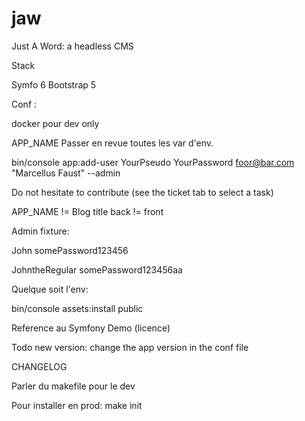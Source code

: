 # jaw
Just A Word: a headless CMS

Stack

Symfo 6
Bootstrap 5

Conf :

docker pour dev only

APP_NAME
Passer en revue toutes les var d'env.


bin/console app:add-user YourPseudo YourPassword foor@bar.com "Marcellus Faust" --admin


Do not hesitate to contribute (see the ticket tab to select a task)


APP_NAME != Blog title
back != front

Admin fixture:

John
somePassword123456


JohntheRegular
somePassword123456aa

Quelque soit l'env:

bin/console assets:install public


Reference au Symfony Demo (licence)

Todo new version: change the app version in the conf file

CHANGELOG

Parler du makefile pour le dev

Pour installer en prod:
make init

